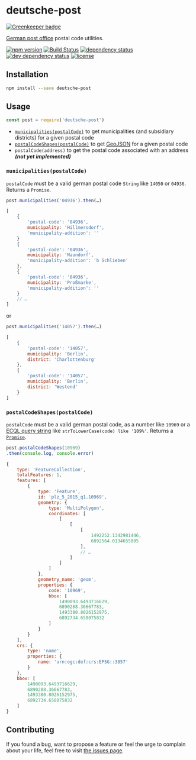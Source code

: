 # deutsche-post

[![Greenkeeper badge](https://badges.greenkeeper.io/juliuste/deutsche-post.svg)](https://greenkeeper.io/)

[German post office](https://www.deutschepost.de) postal code utilities.

[![npm version](https://img.shields.io/npm/v/deutsche-post.svg)](https://www.npmjs.com/package/deutsche-post)
[![Build Status](https://travis-ci.org/juliuste/deutsche-post.svg?branch=master)](https://travis-ci.org/juliuste/deutsche-post)
[![dependency status](https://img.shields.io/david/juliuste/deutsche-post.svg)](https://david-dm.org/juliuste/deutsche-post)
[![dev dependency status](https://img.shields.io/david/dev/juliuste/deutsche-post.svg)](https://david-dm.org/juliuste/deutsche-post#info=devDependencies)
[![license](https://img.shields.io/github/license/juliuste/deutsche-post.svg?style=flat)](LICENSE)

## Installation

```bash
npm install --save deutsche-post
```

## Usage

```js
const post = require('deutsche-post')
```

- [`municipalities(postalCode)`](#municipalitiespostalcode) to get municipalities (and subsidiary districts) for a given postal code
- [`postalCodeShapes(postalCode)`](#postalcodeshapespostalcode) to get [GeoJSON](http://geojson.org) for a given postal code
- `postalCode(address)` to get the postal code associated with an address ***(not yet implemented)***

### `municipalities(postalCode)`

`postalCode` must be a valid german postal code `String` like `14050` or `04936`. Returns a `Promise`.

```js
post.municipalities('04936').then(…)
```
```js
[
	{
		'postal-code': '04936',
		municipality: 'Hillmersdorf',
		'municipality-addition': ''
	}
	{
		'postal-code': '04936',
		municipality: 'Naundorf',
		'municipality-addition': 'b Schlieben'
	},
	{
		'postal-code': '04936',
		municipality: 'Proßmarke',
		'municipality-addition': ''
	}
	// …
]
```
or
```js
post.municipalities('14057').then(…)
```
```js
[
	{
		'postal-code': '14057',
		municipality: 'Berlin',
		district: 'Charlottenburg'
	},
	{
		'postal-code': '14057',
		municipality: 'Berlin',
		district: 'Westend'
	}
]
```

### `postalCodeShapes(postalCode)`

`postalCode` must be a valid german postal code, as a number like `10969` or a [ECQL query string](http://docs.geoserver.org/latest/en/user/tutorials/cql/cql_tutorial.html#cql-tutorial) like `strToLowerCase(code) like '109%'`. Returns a [`Promise`](https://developer.mozilla.org/en-US/docs/Web/JavaScript/Reference/Global_Objects/promise).

```js
post.postalCodeShapes(10969)
.then(console.log, console.error)
```
```js
{
	type: 'FeatureCollection',
	totalFeatures: 1,
	features: [
		{
			type: 'Feature',
			id: 'plz_5_2015_q1.10969',
			geometry: {
				type: 'MultiPolygon',
				coordinates: [
					[
						[
							[
								1492252.1342981446,
								6892564.0134655805
							],
							// …
						]
					]
				]
			},
			geometry_name: 'geom',
			properties: {
				code: '10969',
				bbox: [
					1490093.6493716629,
					6890288.36667783,
					1493380.8026152975,
					6892734.658075832
				]
			}
		}
	],
	crs: {
		type: 'name',
		properties: {
			name: 'urn:ogc:def:crs:EPSG::3857'
		}
	},
	bbox: [
		1490093.6493716629,
		6890288.36667783,
		1493380.8026152975,
		6892734.658075832
	]
}
```

## Contributing

If you found a bug, want to propose a feature or feel the urge to complain about your life, feel free to visit [the issues page](https://github.com/juliuste/deutsche-post/issues).

